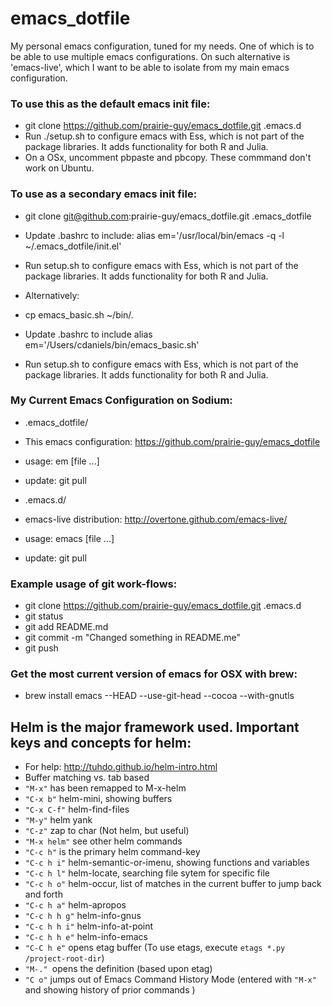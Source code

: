 # emacs_dotfile

My personal emacs configuration, tuned for my needs. One of which is to be able to use multiple emacs configurations. On such alternative is 'emacs-live', which I want to be able to isolate from my main emacs configuration.

### To use this as the default emacs init file:

* git clone https://github.com/prairie-guy/emacs_dotfile.git .emacs.d
* Run ./setup.sh to configure emacs with Ess, which is not part of the package libraries. It adds functionality for both R and Julia.
* On a OSx, uncomment pbpaste and pbcopy. These commmand don't work on Ubuntu.

### To use as a secondary emacs init file:
 * git clone git@github.com:prairie-guy/emacs_dotfile.git .emacs_dotfile
 * Update .bashrc to include: alias em='/usr/local/bin/emacs -q -l ~/.emacs_dotfile/init.el'
 * Run setup.sh to configure emacs with Ess, which is not part of the package libraries. It adds functionality for both R and Julia.
 
 * Alternatively:
 * cp emacs_basic.sh ~/bin/.
  * Update .bashrc to include alias em='/Users/cdaniels/bin/emacs_basic.sh'
* Run setup.sh to configure emacs with Ess, which is not part of the package libraries. It adds functionality for both R and Julia.

### My Current Emacs Configuration on Sodium:
* .emacs_dotfile/
 * This emacs configuration: https://github.com/prairie-guy/emacs_dotfile
 * usage:  em [file ...]
 * update: git pull

* .emacs.d/
 * emacs-live distribution: http://overtone.github.com/emacs-live/
 * usage:  emacs [file ...]
 * update: git pull

### Example usage of git work-flows:
* git clone https://github.com/prairie-guy/emacs_dotfile.git .emacs.d
* git status
* git add README.md
* git commit -m "Changed something in README.me"
* git push

### Get the most current version of emacs for OSX with brew:
* brew install emacs --HEAD --use-git-head --cocoa --with-gnutls

## Helm is the major framework used. Important keys and concepts for helm:
* For help: http://tuhdo.github.io/helm-intro.html
* Buffer matching vs. tab based
* `"M-x"` has been remapped to M-x-helm
* `"C-x b"` helm-mini, showing buffers
* `"C-x C-f"` helm-find-files
* `"M-y"` helm yank
* `"C-z"` zap to char (Not helm, but useful)
* `"M-x helm"` see other helm commands
* `"C-c h"` is the primary helm command-key
* `"C-c h i"` helm-semantic-or-imenu, showing functions and variables
* `"C-c h l"` helm-locate, searching file sytem for specific file
* `"C-c h o"` helm-occur, list of matches in the current buffer to jump back and forth
* `"C-c h a"` helm-apropos
* `"C-c h h g"` helm-info-gnus
* `"C-c h h i"` helm-info-at-point
* `"C-c h h e"` helm-info-emacs
* `"C-C h e"` opens etag buffer (To use etags, execute `etags *.py /project-root-dir`)
* `"M-." `opens the definition (based upon etag)
* `"C o"` jumps out of Emacs Command History Mode (entered with `"M-x"` and showing history of prior commands )




